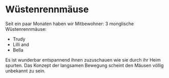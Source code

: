 # Wüstenrennmäuse
Seit ein paar Monaten haben wir Mitbewohner: 3 monglische Wüstenrennmäuse:
* Trudy
* Lilli
and 
* Bella

Es ist wunderbar entspannend ihnen zuzuschauen wie sie durch ihr Heim spurten. Das Konzept der langsamen Bewegung scheint den Mäusen völlig unbekannt zu sein.
